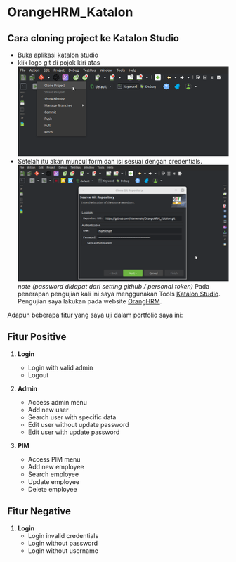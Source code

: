 # OrangeHRM_Katalon

## Cara cloning project ke Katalon Studio

- Buka aplikasi katalon studio
- klik logo git di pojok kiri atas
![git image](https://github.com/niamxmain/OrangeHRM_Katalon/blob/main/images/git.png)
- Setelah itu akan muncul form dan isi sesuai dengan credentials.
![git clone](https://github.com/niamxmain/OrangeHRM_Katalon/blob/main/images/clone.png)
*note (password didapat dari setting github / personal token)*
Pada penerapan pengujian kali ini saya menggunakan Tools [Katalon Studio](https://katalon.com/).
Pengujian saya lakukan pada website [OrangHRM](https://opensource-demo.orangehrmlive.com/web/index.php/auth/login).

Adapun beberapa fitur yang saya uji dalam portfolio saya ini:

## Fitur Positive

1. **Login**
	- Login with valid admin
	- Logout
	
2. **Admin**
	- Access admin menu
	- Add new user
	- Search user with specific data
	- Edit user without update password
	- Edit user with update password
	
3. **PIM**
	- Access PIM menu
	- Add new employee
	- Search employee
	- Update employee
	- Delete employee
	
## Fitur Negative

1. **Login**
	- Login invalid credentials
	- Login without password
	- Login without username
